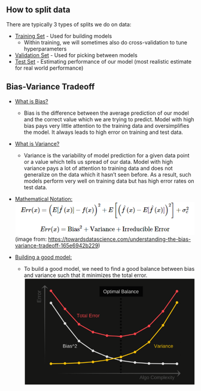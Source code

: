 ## How to split data

There are typically 3 types of splits we do on data:
* <ins>Training Set</ins> - Used for building models
    * Within training, we will sometimes also do cross-validation to tune hyperparameters
* <ins>Validation Set</ins> - Used for picking between models
* <ins>Test Set</ins> - Estimating performance of our model (most realistic estimate for real world performance)

## Bias-Variance Tradeoff
* <ins>What is Bias?</ins>
    * Bias is the difference between the average prediction of our model and the correct value which we are trying to predict. Model with high bias pays very little attention to the training data and oversimplifies the model. It always leads to high error on training and test data.

* <ins>What is Variance?</ins>
    * Variance is the variability of model prediction for a given data point or a value which tells us spread of our data. Model with high variance pays a lot of attention to training data and does not generalize on the data which it hasn’t seen before. As a result, such models perform very well on training data but has high error rates on test data.

* <ins>Mathematical Notation:</ins>
![Bias Variance Tradeoff](./docs/bias_variance_tradeoff.PNG)  
(image from: https://towardsdatascience.com/understanding-the-bias-variance-tradeoff-165e6942b229)

* <ins>Building a good model:</ins>
    * To build a good model, we need to find a good balance between bias and variance such that it minimizes the total error.
![Bias Variance Tradeoff Optimal](./docs/bias_variance_optimal.PNG) 